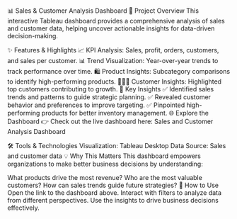 📊 Sales & Customer Analysis Dashboard
🚀 Project Overview
This interactive Tableau dashboard provides a comprehensive analysis of sales and customer data, helping uncover actionable insights for data-driven decision-making.

✨ Features & Highlights
📈 KPI Analysis: Sales, profit, orders, customers, and sales per customer.
📊 Trend Visualization: Year-over-year trends to track performance over time.
🛍️ Product Insights: Subcategory comparisons to identify high-performing products.
🧑‍🤝‍🧑 Customer Insights: Highlighted top customers contributing to growth.
🔎 Key Insights
✅ Identified sales trends and patterns to guide strategic planning.
✅ Revealed customer behavior and preferences to improve targeting.
✅ Pinpointed high-performing products for better inventory management.
🌐 Explore the Dashboard
👉 Check out the live dashboard here: Sales and Customer Analysis Dashboard

🛠️ Tools & Technologies
Visualization: Tableau Desktop
Data Source: Sales and customer data
💡 Why This Matters
This dashboard empowers organizations to make better business decisions by understanding:

What products drive the most revenue?
Who are the most valuable customers?
How can sales trends guide future strategies?
📂 How to Use
Open the link to the dashboard above.
Interact with filters to analyze data from different perspectives.
Use the insights to drive business decisions effectively.
